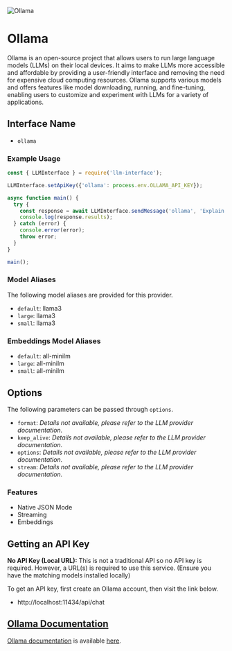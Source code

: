 ![Ollama](https://ollama.com/public/og.png)

# Ollama

Ollama is an open-source project that allows users to run large language models (LLMs) on their local devices. It aims to make LLMs more accessible and affordable by providing a user-friendly interface and removing the need for expensive cloud computing resources. Ollama supports various models and offers features like model downloading, running, and fine-tuning, enabling users to customize and experiment with LLMs for a variety of applications.

## Interface Name

- `ollama`

### Example Usage

```javascript
const { LLMInterface } = require('llm-interface');

LLMInterface.setApiKey({'ollama': process.env.OLLAMA_API_KEY});

async function main() {
  try {
    const response = await LLMInterface.sendMessage('ollama', 'Explain the importance of low latency LLMs.');
    console.log(response.results);
  } catch (error) {
    console.error(error);
    throw error;
  }
}

main();
```

### Model Aliases

The following model aliases are provided for this provider. 

- `default`: llama3
- `large`: llama3
- `small`: llama3

### Embeddings Model Aliases

- `default`: all-minilm
- `large`: all-minilm
- `small`: all-minilm


## Options

The following parameters can be passed through `options`.

- `format`: _Details not available, please refer to the LLM provider documentation._
- `keep_alive`: _Details not available, please refer to the LLM provider documentation._
- `options`: _Details not available, please refer to the LLM provider documentation._
- `stream`: _Details not available, please refer to the LLM provider documentation._


### Features

- Native JSON Mode
- Streaming
- Embeddings


## Getting an API Key

**No API Key (Local URL):**  This is not a traditional API so no API key is required. However, a URL(s) is required to use this service. (Ensure you have the matching models installed locally)

To get an API key, first create an Ollama account, then visit the link below.

- http://localhost:11434/api/chat


## [Ollama Documentation](https://github.com/ollama/ollama/blob/main/docs/api.md)

[Ollama documentation](https://github.com/ollama/ollama/blob/main/docs/api.md) is available [here](https://github.com/ollama/ollama/blob/main/docs/api.md).
